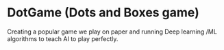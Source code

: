# DotGame (Dots and Boxes game)

Creating a popular game we play on paper and running Deep learning /ML algorithms to teach AI to play perfectly.
